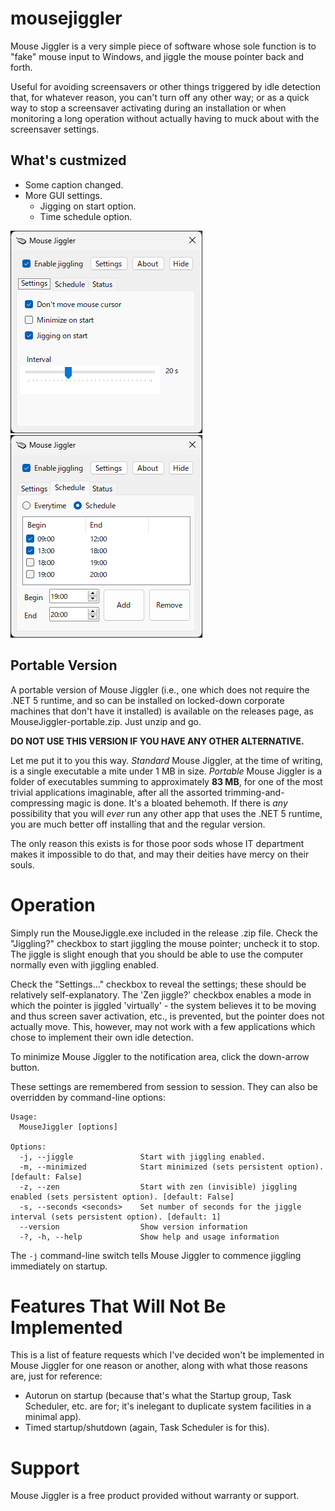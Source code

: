 mousejiggler
============

Mouse Jiggler is a very simple piece of software whose sole function is to "fake" mouse input to Windows, and jiggle the mouse pointer back and forth.

Useful for avoiding screensavers or other things triggered by idle detection that, for whatever reason, you can't turn off any other way; or as a quick way to stop a screensaver activating during an installation or when monitoring a long operation without actually having to muck about with the screensaver settings.

What's custmized
----------------

- Some caption changed.
- More GUI settings.
  - Jigging on start option.
  - Time schedule option.

![Settings](Settings.png)![Schedule](Schedule.png)

Portable Version
----------------

A portable version of Mouse Jiggler (i.e., one which does not require the .NET 5 runtime, and so can be installed on locked-down corporate machines that don't have it installed) is available on the releases page, as MouseJiggler-portable.zip. Just unzip and go.

**DO NOT USE THIS VERSION IF YOU HAVE ANY OTHER ALTERNATIVE.**

Let me put it to you this way. _Standard_ Mouse Jiggler, at the time of writing, is a single executable a mite under 1 MB in size. _Portable_ Mouse Jiggler is a folder of executables summing to approximately **83 MB**, for one of the most trivial applications imaginable, after all the assorted trimming-and-compressing magic is done. It's a bloated behemoth. If there is _any_ possibility that you will _ever_ run any other app that uses the .NET 5 runtime, you are much better off installing that and the regular version.

The only reason this exists is for those poor sods whose IT department makes it impossible to do that, and may their deities have mercy on their souls.

Operation
=========

Simply run the MouseJiggle.exe included in the release .zip file. Check the "Jiggling?" checkbox to start jiggling the mouse pointer; uncheck it to stop. The jiggle is slight enough that you should be able to use the computer normally even with jiggling enabled.

Check the "Settings..." checkbox to reveal the settings; these should be relatively self-explanatory. The 'Zen jiggle?' checkbox enables a mode in which the pointer is jiggled 'virtually' - the system believes it to be moving and thus screen saver activation, etc., is prevented, but the pointer does not actually move. This, however, may not work with a few applications which chose to implement their own idle detection.

To minimize Mouse Jiggler to the notification area, click the down-arrow button.

These settings are remembered from session to session. They can also be overridden by command-line options:

```
Usage:
  MouseJiggler [options]

Options:
  -j, --jiggle               Start with jiggling enabled.
  -m, --minimized            Start minimized (sets persistent option). [default: False]
  -z, --zen                  Start with zen (invisible) jiggling enabled (sets persistent option). [default: False]
  -s, --seconds <seconds>    Set number of seconds for the jiggle interval (sets persistent option). [default: 1]
  --version                  Show version information
  -?, -h, --help             Show help and usage information
```

The `-j` command-line switch tells Mouse Jiggler to commence jiggling immediately on startup.

Features That Will Not Be Implemented
=====================================

This is a list of feature requests which I've decided won't be implemented in Mouse Jiggler for one reason or another, along with what those reasons are, just for reference:

 * Autorun on startup (because that's what the Startup group, Task Scheduler, etc. are for; it's inelegant to duplicate system facilities in a minimal app).
 * Timed startup/shutdown (again, Task Scheduler is for this).

Support
=======

Mouse Jiggler is a free product provided without warranty or support.

